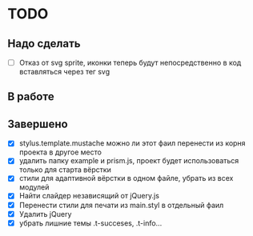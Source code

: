 # TODO

## Надо сделать

- [ ] Отказ от svg sprite, иконки теперь будут непосредственно в код вставляться через тег svg

## В работе


## Завершено

- [x] stylus.template.mustache можно ли этот фаил перенести из корня проекта в другое место
- [x] удалить папку example и prism.js, проект будет использоваться только для старта вёрстки
- [x] стили для адаптивной вёрстки в одном файле, убрать из всех модулей
- [x] Найти слайдер независящий от jQuery.js
- [x] Перенести стили для печати из main.styl в отдельный фаил
- [x] Удалить jQuery
- [x] убрать лишние темы .t-succeses, .t-info...
